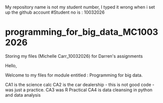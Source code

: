 My repository name is not my student number, I typed it wrong when i set up the github account
#Student no is : 10032026

# programming_for_big_data_MC10032026

Storing my files (Michelle Carr_10032026) for Darren's assignments 

Hello, 

Welcome to my files for module entitled : Programming for big data. 

CA1 is the science calc
CA2 is the car dealership - this is not good code  - was just a practice. 
CA3 was R Practical 
CA4 is data cleansing in python and data analysis 





